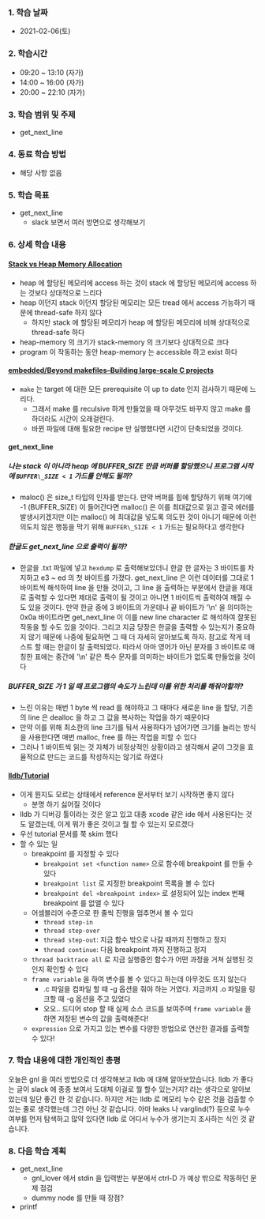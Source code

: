 ### 1. 학습 날짜

- 2021-02-06(토)

### 2. 학습시간

- 09:20 ~ 13:10 (자가)
- 14:00 ~ 16:00 (자가)
- 20:00 ~ 22:10 (자가)

### 3. 학습 범위 및 주제

- get\_next\_line

### 4. 동료 학습 방법

- 해당 사항 없음

### 5. 학습 목표

- get\_next\_line
  - slack 보면서 여러 방면으로 생각해보기

### 6. 상세 학습 내용

#### [Stack vs Heap Memory Allocation](https://www.geeksforgeeks.org/stack-vs-heap-memory-allocation/)

- heap 에 할당된 메모리에 access 하는 것이 stack 에 할당된 메모리에 access 하는 것보다 상대적으로 느리다
- heap 이던지 stack 이던지 할당된 메모리는 모든 tread 에서 access 가능하기 때문에 thread-safe 하지 않다
  - 하지만 stack 에 할당된 메모리가 heap 에 할당된 메모리에 비해 상대적으로 thread-safe 하다
- heap-memory 의 크기가 stack-memory 의 크기보다 상대적으로 크다
- program 이 작동하는 동안 heap-memory 는 accessible 하고 exist 하다

#### [embedded/Beyond makefiles–Building large-scale C projects](https://www.embedded.com/beyond-makefiles-building-large-scale-c-projects-esc-200/)

- `make` 는 target 에 대한 모든 prerequisite 이 up to date 인지 검사하기 때문에 느리다.
  - 그래서 make 를 reculsive 하게 만들었을 때 아무것도 바꾸지 않고 make 를 하더라도 시간이 오래걸린다.
  - 바뀐 파일에 대해 필요한 recipe 만 실행했다면 시간이 단축되었을 것이다.

#### get\_next\_line

##### 나는 stack 이 아니라 heap 에 BUFFER\_SIZE 만큼 버퍼를 할당했으니 프로그램 시작에 `BUFFER\_SIZE < 1` 가드를 안해도 될까?

- maloc() 은 size\_t 타입의 인자를 받는다. 만약 버퍼를 힙에 할당하기 위해 여기에 -1 (BUFFER\_SIZE) 이 들어간다면 malloc() 은 이를 최대값으로 읽고 결국 에러를 발생시키겠지만 이는 malloc() 에 최대값을 넣도록 의도한 것이 아니기 때문에 이런 의도치 않은 행동을 막기 위해 `BUFFER\_SIZE < 1` 가드는 필요하다고 생각한다

##### 한글도 get\_next\_line 으로 출력이 될까?

- 한글을 .txt 파일에 넣고 `hexdump` 로 출력해보았더니 한글 한 글자는 3 바이트를 차지하고 e3 ~ ed 의 첫 바이트를 가졌다. get\_next\_line 은 이런 데이터를 그대로 1 바이트씩 해석하여 line 을 만들 것이고, 그 line 을 출력하는 부분에서 한글을 제대로 출력할 수 있다면 제대로 출력이 될 것이고 아니면 1 바이트씩 출력하여 깨질 수도 있을 것이다. 만약 한글 중에 3 바이트의 가운데나 끝 바이트가 '\n' 을 의미하는 0x0a 바이트라면 get\_next\_line 이 이를 new line character 로 해석하여 잘못된 작동을 할 수도 있을 것이다. 그리고 지금 당장은 한글을 출력할 수 있는지가 중요하지 않기 때문에 나중에 필요하면 그 때 더 자세히 알아보도록 하자. 참고로 작게 테스트 할 때는 한글이 잘 출력되었다. 따라서 아마 영어가 아닌 문자를 3 바이트로 매칭한 표에는 중간에 '\n' 같은 특수 문자를 의미하는 바이트가 없도록 만들었을 것이다

##### BUFFER\_SIZE 가 1 일 때 프로그램의 속도가 느린데 이를 위한 처리를 해줘야할까?

- 느린 이유는 매번 1 byte 씩 read 를 해야하고 그 때마다 새로운 line 을 할당, 기존의 line 은 dealloc 을 하고 그 값을 복사하는 작업을 하기 때문이다
- 만약 이를 위해 최소한의 line 크기를 둬서 사용하다가 넘어가면 크기를 늘리는 방식을 사용한다면 매번 malloc, free 를 하는 작업을 피할 수 있다
- 그러나 1 바이트씩 읽는 것 자체가 비정상적인 상황이라고 생각해서 굳이 그것을 효율적으로 만드는 코드를 작성하지는 않기로 하였다

#### [lldb/Tutorial](https://lldb.llvm.org/use/tutorial.html)

- 이게 뭔지도 모르는 상태에서 reference 문서부터 보기 시작하면 좋지 않다
  - 분명 하기 싫어질 것이다
- lldb 가 디버깅 툴이라는 것은 알고 있고 대충 xcode 같은 ide 에서 사용된다는 것도 알겠는데, 이게 뭐가 좋은 것이고 뭘 할 수 있는지 모르겠다
- 우선 tutorial 문서를 쭉 skim 했다
- 할 수 있는 일
  - breakpoint 를 지정할 수 있다
    - `breakpoint set <function name>` 으로 함수에 breakpoint 를 만들 수 있다
	- `breakpoint list` 로 지정한 breakpoint 목록을 볼 수 있다
	- `breakpoint del <breakpoint index>` 로 설정되어 있는 index 번째 breakpoint 를 없앨 수 있다
  - 어셈블리어 수준으로 한 줄씩 진행을 멈추면서 볼 수 있다
    - `thread step-in`
	- `thread step-over`
	- `thread step-out`: 지금 함수 밖으로 나갈 때까지 진행하고 정지
	- `thread continue`: 다음 breakpoint 까지 진행하고 정지
  - `thread backtrace all` 로 지금 실행중인 함수가 어떤 과정을 거쳐 실행된 것인지 확인할 수 있다
  - `frame variable` 을 하여 변수를 볼 수 있다고 하는데 아무것도 뜨지 않는다
    - .c 파일을 컴파일 할 때 -g 옵션을 줘야 하는 거였다. 지금까지 .o 파일을 링크할 때 -g 옵션을 주고 있었다
	- 오오.. 드디어 stop 할 때 실제 소스 코드를 보여주며 `frame variable` 을 하면 저장된 변수의 값을 출력해준다!
  - `expression` 으로 가지고 있는 변수를 다양한 방법으로 연산한 결과를 출력할 수 있다!

### 7. 학습 내용에 대한 개인적인 총평

오늘은 gnl 을 여러 방법으로 더 생각해보고 lldb 에 대해 알아보았습니다. lldb 가 좋다는 글이 slack 에 종종 보여서 도대체 이걸로 뭘 할수 있는거지? 라는 생각으로 알아보았는데 일단 좋긴 한 것 같습니다. 하지만 저는 lldb 로 메모리 누수 같은 것을 검출할 수 있는 줄로 생각했는데 그건 아닌 것 같습니다. 아마 leaks 나 varglind(?) 등으로 누수 여부를 먼저 탐색하고 많약 있다면 lldb 로 어디서 누수가 생기는지 조사하는 식인 것 같습니다.

### 8. 다음 학습 계획

- get\_next\_line
  - gnl\_lover 에서 stdin 을 입력받는 부분에서 ctrl-D 가 예상 밖으로 작동하던 문제 점검
  - dummy node 를 만들 때 장점? 
- printf
